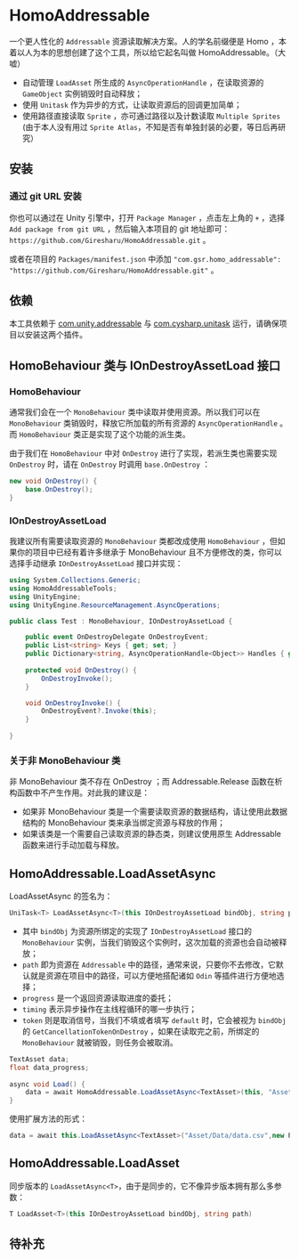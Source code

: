 HomoAddressable
===
一个更人性化的 `Addressable` 资源读取解决方案。人的学名前缀便是 Homo ，本着以人为本的思想创建了这个工具，所以给它起名叫做 HomoAddressable。（大嘘）

* 自动管理 `LoadAsset` 所生成的 `AsyncOperationHandle` ，在读取资源的 `GameObject` 实例销毁时自动释放；
* 使用 `Unitask` 作为异步的方式，让读取资源后的回调更加简单；
* 使用路径直接读取 `Sprite` ，亦可通过路径以及计数读取 `Multiple Sprites` (由于本人没有用过 `Sprite Atlas`，不知是否有单独封装的必要，等日后再研究）

安装
---
### 通过 git URL 安装

你也可以通过在 Unity 引擎中，打开 `Package Manager` ，点击左上角的 `+` ，选择 `Add package from git URL` ，然后输入本项目的 git 地址即可： 
`https://github.com/Giresharu/HomoAddressable.git` 。

或者在项目的 `Packages/manifest.json` 中添加 `"com.gsr.homo_addressable": "https://github.com/Giresharu/HomoAddressable.git"` 。

依赖
---
本工具依赖于 [com.unity.addressable](https://docs.unity3d.com/Packages/com.unity.addressables@1.19/manual/AddressableAssetsGettingStarted.html) 与 [com.cysharp.unitask](https://github.com/Cysharp/UniTask) 运行，请确保项目以安装这两个插件。

HomoBehaviour 类与 IOnDestroyAssetLoad 接口
---

### HomoBehaviour

通常我们会在一个 `MonoBehaviour` 类中读取并使用资源。所以我们可以在 `MonoBehaviour` 类销毁时，释放它所加载的所有资源的 `AsyncOperationHandle` 。而 `HomoBehaviour` 类正是实现了这个功能的派生类。

由于我们在 `HomoBehaviour` 中对 `OnDestroy` 进行了实现，若派生类也需要实现 `OnDestroy` 时，请在 `OnDestroy` 时调用 `base.OnDestroy` ：
```cs
new void OnDestroy() {
	base.OnDestroy();
}
```

### IOnDestroyAssetLoad

我建议所有需要读取资源的 `MonoBehaviour` 类都改成使用 `HomoBehaviour` ，但如果你的项目中已经有着许多继承于 MonoBehaviour 且不方便修改的类，你可以选择手动继承 `IOnDestroyAssetLoad` 接口并实现：
```cs
using System.Collections.Generic;
using HomoAddressableTools;
using UnityEngine;
using UnityEngine.ResourceManagement.AsyncOperations;

public class Test : MonoBehaviour, IOnDestroyAssetLoad {

	public event OnDestroyDelegate OnDestroyEvent;
	public List<string> Keys { get; set; }
	public Dictionary<string, AsyncOperationHandle<Object>> Handles { get; set; }
	
	protected void OnDestroy() {
		OnDestroyInvoke(); 
	}

	void OnDestroyInvoke() {
		OnDestroyEvent?.Invoke(this);
	}
	
}
```

### 关于非 MonoBehaviour 类

非 MonoBehaviour 类不存在 OnDestroy ；而 Addressable.Release 函数在析构函数中不产生作用。对此我的建议是：
* 如果非 MonoBehaviour 类是一个需要读取资源的数据结构，请让使用此数据结构的 MonoBehaviour 类来承当绑定资源与释放的作用；
* 如果该类是一个需要自己读取资源的静态类，则建议使用原生 Addressable 函数来进行手动加载与释放。

HomoAddressable.LoadAssetAsync<T>
---
LoadAssetAsync<T> 的签名为：
```cs
UniTask<T> LoadAssetAsync<T>(this IOnDestroyAssetLoad bindObj, string path, IProgress<float> progress = null, PlayerLoopTiming timing = PlayerLoopTiming.Update, CancellationToken token = default)
```
* 其中 `bindObj` 为资源所绑定的实现了 `IOnDestroyAssetLoad` 接口的 `MonoBehaviour` 实例，当我们销毁这个实例时，这次加载的资源也会自动被释放；
* `path` 即为资源在 `Addressable` 中的路径，通常来说，只要你不去修改，它默认就是资源在项目中的路径，可以方便地搭配诸如 `Odin` 等插件进行方便地选择；
* `progress` 是一个返回资源读取进度的委托；
* `timing` 表示异步操作在主线程循环的哪一步执行；
* `token` 则是取消信号，当我们不填或者填写 `default` 时，它会被视为 `bindObj` 的 `GetCancellationTokenOnDestroy` ，如果在读取完之前，所绑定的 `MonoBehaviour` 就被销毁，则任务会被取消。

```cs
TextAsset data;
float data_progress;
	
async void Load() {
	data = await HomoAddressable.LoadAssetAsync<TextAsset>(this, "Asset/Data/data.csv",new Progress<float>(progress =>data_progress = progress));
}
```
使用扩展方法的形式：
```cs
data = await this.LoadAssetAsync<TextAsset>("Asset/Data/data.csv",new Progress<float>(progress =>data_progress = progress));
```

HomoAddressable.LoadAsset<T>
---
同步版本的 `LoadAssetAsync<T>`，由于是同步的，它不像异步版本拥有那么多参数：
```cs
T LoadAsset<T>(this IOnDestroyAssetLoad bindObj, string path)
```

待补充
---










